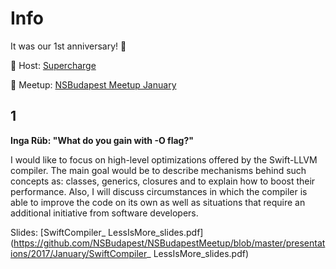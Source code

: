 Info
===========

It was our 1st anniversary! :cake:

:office: Host: [Supercharge](https://supercharge.io)

:confetti_ball: Meetup: [NSBudapest Meetup January](https://www.meetup.com/NSBudapest/events/236519394/)

1
---
**Inga Rüb: "What do you gain with -O flag?"**

I would like to focus on high-level optimizations offered by the Swift-LLVM compiler. The main goal would be to describe mechanisms behind such concepts as: classes, generics, closures and to explain how to boost their performance. Also, I will discuss circumstances in which the compiler is able to improve the code on its own as well as situations that require an additional initiative from software developers.

Slides: [SwiftCompiler_ LessIsMore_slides.pdf](https://github.com/NSBudapest/NSBudapestMeetup/blob/master/presentations/2017/January/SwiftCompiler_ LessIsMore_slides.pdf)
